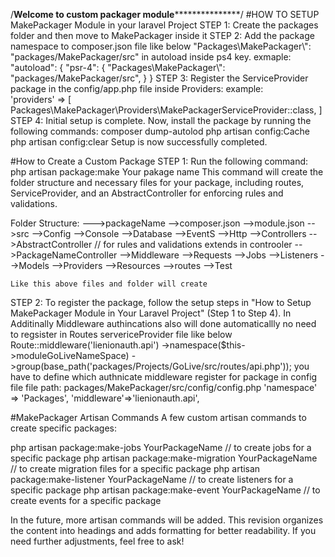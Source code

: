 /********************Welcome to custom packager module***********************************/
#HOW TO SETUP MakePackager Module in your laravel Project
STEP 1:
      Create the packages folder and then move to MakePackager inside it
STEP 2:
      Add the package namespace to composer.json file like below
      "Packages\\MakePackager\\": "packages/MakePackager/src" in autoload inside ps4 key.
       exmaple:  
         "autoload": {
             "psr-4": {
               "Packages\\MakePackager\\": "packages/MakePackager/src",
             }
           }
STEP 3:
      Register the ServiceProvider package in the config/app.php file inside Providers:
      example:    
        'providers' => [
          Packages\MakePackager\Providers\MakePackagerServiceProvider::class,
        ]
STEP 4:
      Initial setup is complete. Now, install the package by running the following commands:
      composer dump-autolod
      php artisan config:Cache
      php artisan config:clear
Setup is now successfully completed.

#How to Create a Custom Package
STEP 1:
      Run the following command:
      php artisan package:make Your pakage name
      This command will create the folder structure and necessary files for your package, including routes, ServiceProvider, and an AbstractController for enforcing rules and validations.

Folder Structure:
       --->packageName
           -->composer.json
           -->module.json
           -->src
              -->Config
              -->Console
              -->Database
              -->EventS
              -->Http
                 -->Controllers
                   -->AbstractController // for rules and validations extends in controoler
                   -->PackageNameController
                 -->Middleware
                 -->Requests
              -->Jobs
              -->Listeners
              -->Models
              -->Providers
              -->Resources
              -->routes
              -->Test

    Like this above files and folder will create
  STEP 2:
      To register the package, follow the setup steps in "How to Setup MakePackager Module in Your Laravel Project" (Step 1 to Step 4).
  In Additinally Middleware authincations also will done automaticallly no need to regsister in Routes servericeProvider file
   like below
         Route::middleware('lienionauth.api')
         ->namespace($this->moduleGoLiveNameSpace)
         ->group(base_path('packages/Projects/GoLive/src/routes/api.php'));
you have to define which authnicate middleware register for package in config file
file path: packages/MakePackager/src/config/config.php
'namespace' => 'Packages',
'middleware'=>'lienionauth.api',


#MakePackager Artisan Commands
A few custom artisan commands to create specific packages:

 php artisan package:make-jobs YourPackageName // to create jobs for a specific package
 php artisan package:make-migration YourPackageName // to create migration files for a specific package
 php artisan package:make-listener YourPackageName // to create listeners for a specific package
 php artisan package:make-event YourPackageName // to create events for a specific package

In the future, more artisan commands will be added.
This revision organizes the content into headings and adds formatting for better readability. If you need further adjustments, feel free to ask!
